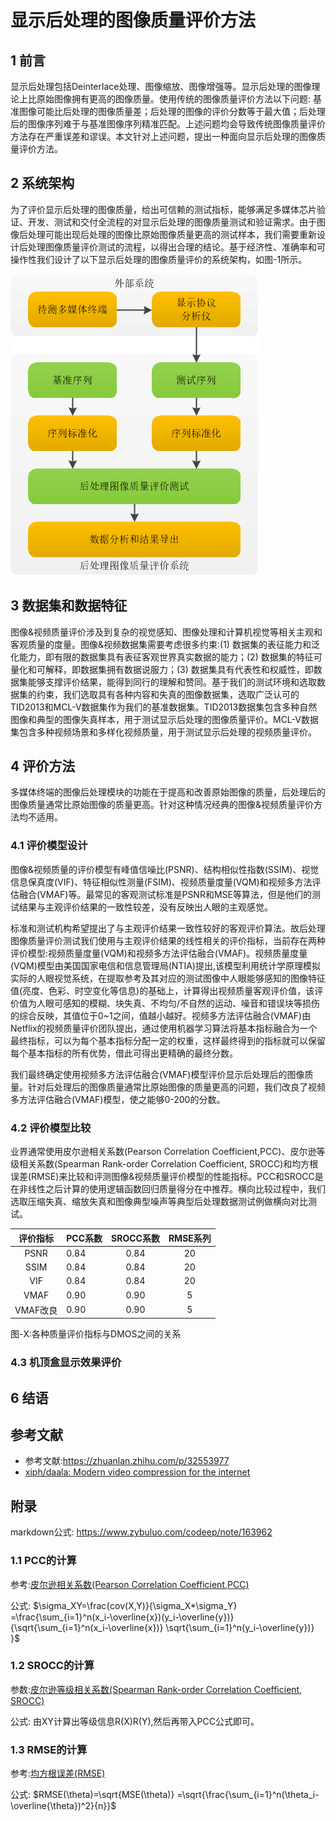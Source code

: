 # 显示后处理的图像质量评价方法

## 1 前言

显示后处理包括Deinterlace处理、图像缩放、图像增强等。显示后处理的图像理论上比原始图像拥有更高的图像质量。使用传统的图像质量评价方法以下问题: 基准图像可能比后处理的图像质量差；后处理的图像的评价分数等于最大值；后处理后的图像序列难于与基准图像序列精准匹配。上述问题均会导致传统图像质量评价方法存在严重误差和谬误。本文针对上述问题，提出一种面向显示后处理的图像质量评价方法。

## 2 系统架构

为了评价显示后处理的图像质量，给出可信赖的测试指标，能够满足多媒体芯片验证、开发、测试和交付全流程的对显示后处理的图像质量测试和验证需求。由于图像后处理可能出现后处理的图像比原始图像质量更高的测试样本，我们需要重新设计后处理图像质量评价测试的流程，以得出合理的结论。基于经济性、准确率和可操作性我们设计了以下显示后处理的图像质量评价的系统架构，如图-1所示。

![显示后处理的图像质量评价的系统架构](../images/p3-post-arch.png)

## 3 数据集和数据特征

图像&视频质量评价涉及到复杂的视觉感知、图像处理和计算机视觉等相关主观和客观质量的度量。图像&视频数据集需要考虑很多约束:(1) 数据集的表征能力和泛化能力，即有限的数据集具有表征客观世界真实数据的能力；(2) 数据集的特征可量化和可解释，即数据集拥有数据说服力；(3) 数据集具有代表性和权威性，即数据集能够支撑评价结果，能得到同行的理解和赞同。基于我们的测试环境和选取数据集的约束，我们选取具有各种内容和失真的图像数据集，选取广泛认可的TID2013和MCL-V数据集作为我们的基准数据集。TID2013数据集包含多种自然图像和典型的图像失真样本，用于测试显示后处理的图像质量评价。MCL-V数据集包含多种视频场景和多样化视频质量，用于测试显示后处理的视频质量评价。

## 4 评价方法

多媒体终端的图像后处理模块的功能在于提高和改善原始图像的质量，后处理后的图像质量通常比原始图像的质量更高。针对这种情况经典的图像&视频质量评价方法均不适用。

### 4.1 评价模型设计

图像&视频质量的评价模型有峰值信噪比(PSNR)、结构相似性指数(SSIM)、视觉信息保真度(VIF)、特征相似性测量(FSIM)、视频质量度量(VQM)和视频多方法评估融合(VMAF)等。最常见的客观测试标准是PSNR和MSE等算法，但是他们的测试结果与主观评价结果的一致性较差，没有反映出人眼的主观感觉。

标准和测试机构希望提出了与主观评价结果一致性较好的客观评价算法。故后处理图像质量评价测试我们使用与主观评价结果的线性相关的评价指标，当前存在两种评价模型:视频质量度量(VQM)和视频多方法评估融合(VMAF)。视频质量度量(VQM)模型由美国国家电信和信息管理局(NTIA)提出,该模型利用统计学原理模拟实际的人眼视觉系统，在提取参考及其对应的测试图像中人眼能够感知的图像特征值(亮度、色彩、时空变化等信息)的基础上，计算得出视频质量客观评价值，该评价值为人眼可感知的模糊、块失真、不均匀/不自然的运动、噪音和错误块等损伤的综合反映，其值位于0~1之间，值越小越好。视频多方法评估融合(VMAF)由Netflix的视频质量评价团队提出，通过使用机器学习算法将基本指标融合为一个最终指标，可以为每个基本指标分配一定的权重，这样最终得到的指标就可以保留每个基本指标的所有优势，借此可得出更精确的最终分数。

我们最终确定使用视频多方法评估融合(VMAF)模型评价显示后处理后的图像质量。针对后处理后的图像质量通常比原始图像的质量更高的问题，我们改良了视频多方法评估融合(VMAF)模型，使之能够0-200的分数。

### 4.2 评价模型比较

业界通常使用皮尔逊相关系数(Pearson Correlation Coefficient,PCC)、皮尔逊等级相关系数(Spearman Rank-order Correlation Coefficient, SROCC)和均方根误差(RMSE)来比较和评测图像&视频质量评价模型的性能指标。PCC和SROCC是在非线性之后计算的使用逻辑函数回归质量得分在中推荐。横向比较过程中，我们选取压缩失真、缩放失真和图像典型噪声等典型后处理数据测试例做横向对比测试。

| 评价指标 | PCC系数 | SROCC系数 | RMSE系列 |
| :------: | :------ | :-------: | :------: |
| PSNR     | 0.84    | 0.84      | 20       |
| SSIM     | 0.84    | 0.84      | 20       |
| VIF      | 0.84    | 0.84      | 20       |
| VMAF     | 0.90    | 0.90      | 5        |
| VMAF改良 | 0.90    | 0.90      | 5        |
图-X:各种质量评价指标与DMOS之间的关系

### 4.3 机顶盒显示效果评价

## 6 结语

## 参考文献

- 参考文献:https://zhuanlan.zhihu.com/p/32553977
- [xiph/daala: Modern video compression for the internet](https://github.com/xiph/daala)

## 附录

markdown公式: https://www.zybuluo.com/codeep/note/163962

### 1.1 PCC的计算

参考:[皮尔逊相关系数(Pearson Correlation Coefficient,PCC)](https://en.wikipedia.org/wiki/Pearson_correlation_coefficient)

公式: $\sigma_XY=\frac{cov(X,Y)}{\sigma_X*\sigma_Y}
=\frac{\sum_{i=1}^n(x_i-\overline{x})(y_i-\overline{y})} {\sqrt{\sum_{i=1}^n(x_i-\overline{x})} \sqrt{\sum_{i=1}^n(y_i-\overline{y})} }$

### 1.2 SROCC的计算

参数:[皮尔逊等级相关系数(Spearman Rank-order Correlation Coefficient, SROCC)](https://en.wikipedia.org/wiki/Spearman%27s_rank_correlation_coefficient)

公式: 由XY计算出等级信息R(X)R(Y),然后再带入PCC公式即可。

### 1.3 RMSE的计算

参考:[均方根误差(RMSE)](https://en.wikipedia.org/wiki/Root-mean-square_deviation)

公式: $RMSE(\theta)=\sqrt{MSE(\theta)}
=\sqrt{\frac{\sum_{i=1}^n(\theta_i-\overline{\theta})^2}{n}}$
